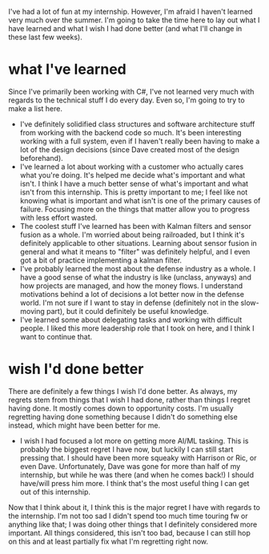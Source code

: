 I've had a lot of fun at my internship. However, I'm afraid I haven't learned very much over the summer. I'm going to take the time here to lay out what I have learned and what I wish I had done better (and what I'll change in these last few weeks).

# what I've learned

Since I've primarily been working with C#, I've not learned very much with regards to the technical stuff I do every day. Even so, I'm going to try to make a list here.
- I've definitely solidified class structures and software architecture stuff from working with the backend code so much. It's been interesting working with a full system, even if I haven't really been having to make a lot of the design decisions (since Dave created most of the design beforehand).
- I've learned a lot about working with a customer who actually cares what you're doing. It's helped me decide what's important and what isn't. I think I have a much better sense of what's important and what isn't from this internship. This is pretty important to me; I feel like not knowing what is important and what isn't is one of the primary causes of failure. Focusing more on the things that matter allow you to progress with less effort wasted.
- The coolest stuff I've learned has been with Kalman filters and sensor fusion as a whole. I'm worried about being railroaded, but I think it's definitely applicable to other situations. Learning about sensor fusion in general and what it means to "filter" was definitely helpful, and I even got a bit of practice implementing a kalman filter.
- I've probably learned the most about the defense industry as a whole. I have a good sense of what the industry is like (unclass, anyways) and how projects are managed, and how the money flows. I understand motivations behind a lot of decisions a lot better now in the defense world. I'm not sure if I want to stay in defense (definitely not in the slow-moving part), but it could definitely be useful knowledge.
- I've learned some about delegating tasks and working with difficult people. I liked this more leadership role that I took on here, and I think I want to continue that.

# wish I'd done better

There are definitely a few things I wish I'd done better. As always, my regrets stem from things that I wish I had done, rather than things I regret having done. It mostly comes down to opportunity costs. I'm usually regretting having done something because I didn't do something else instead, which might have been better for me.

- I wish I had focused a lot more on getting more AI/ML tasking. This is probably the biggest regret I have now, but luckily I can still start pressing that. I should have been more squeaky with Harrison or Ric, or even Dave. Unfortunately, Dave was gone for more than half of my internship, but while he was there (and when he comes back!) I should have/will press him more. I think that's the most useful thing I can get out of this internship.

Now that I think about it, I think this is the major regret I have with regards to the internship. I'm not too sad I didn't spend too much time touring fw or anything like that; I was doing other things that I definitely considered more important. All things considered, this isn't too bad, because I can still hop on this and at least partially fix what I'm regretting right now.
